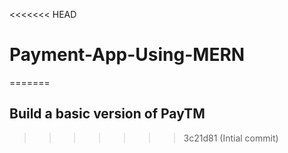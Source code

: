 <<<<<<< HEAD
# Payment-App-Using-MERN
=======

## Build a basic version of PayTM
>>>>>>> 3c21d81 (Intial commit)
